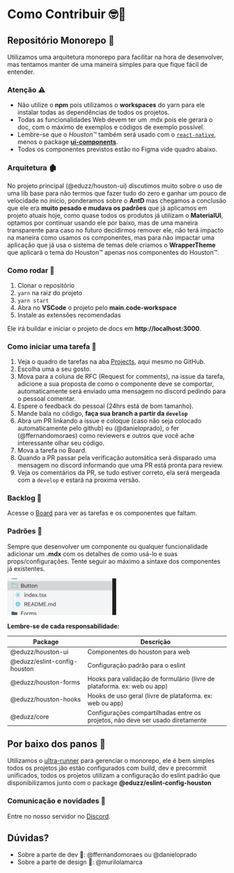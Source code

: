 # Como Contribuir 🤓🐒

## Repositório Monorepo 🔀

Utilizamos uma arquitetura monorepo para facilitar na hora de desenvolver,
mas tentamos manter de uma maneira simples para que fique fácil de entender.

### Atenção ⚠️

* Não utilize o **npm** pois utilizamos o **workspaces** do yarn para ele instalar todas as dependências de todos os projetos.
* Todas as funcionalidades Web devem ter um .mdx pois ele gerará o doc, com o máximo de exemplos e códigos de exemplo possível.
* Lembre-se que o *Houston™️* também será usado com o [`react-native`](https://reactnative.dev), menos o package [**ui-components**](https://github.com/eduzz/houston/tree/master/packages/ui-components).
* Todos os componentes previstos estão no Figma vide quadro abaixo.

### Arquitetura 🏚

No projeto principal (@eduzz/houston-ui) discutimos muito sobre o uso de uma lib base para não termos que fazer tudo 
do zero e ganhar um pouco de velocidade no início, ponderamos sobre o **AntD** mas chegamos a conclusão que ele era 
**muito pesado e mudava os padrões** que já aplicamos em projeto atuais hoje, como quase todos os produtos já utilizam
o **MaterialUI**, optamos por continuar usando ele por baixo, mas de uma maneira transparente para caso no futuro decidirmos 
remover ele, não terá impacto na maneira como usamos os componentes, mas para não impactar uma aplicação que já usa o sistema de 
temas dele criamos o **WrapperTheme** que aplicará o tema do Houston™ apenas nos componentes do Houston™.

### Como rodar 🚀

1. Clonar o repositório
2. `yarn` na raiz do projeto
3. `yarn start`
4. Abra no **VSCode** o projeto pelo **main.code-workspace**
5. Instale as extensões recomendadas

Ele irá buildar e iniciar o projeto de docs em **http://localhost:3000**.

### Como iniciar uma tarefa 🦖

1. Veja o quadro de tarefas na aba [Projects](https://github.com/eduzz/houston/projects/3), aqui mesmo no GitHub.
2. Escolha uma a seu gosto.
3. Mova para a coluna de RFC (Request for comments), na issue da tarefa, adicione a sua proposta de como o componente deve se comportar, automaticamente será enviado uma mensagem no discord pedindo para o pessoal comentar.
4. Espere o feedback do pessoal (24hrs está de bom tamanho).
5. Mande bala no código, **faça sua branch a partir da `develop`**
6. Abra um PR linkando a issue e coloque (caso não seja colocado automaticamente pelo github) eu (@danieloprado), o fer (@ffernandomoraes) como reviewers e outros que você ache interessante olhar seu código.
7. Mova a tarefa no Board.
8. Quando a PR passar pela verificação automática será disparado uma mensagem no discord informando que uma PR está pronta para review.
9. Veja os comentários da PR, se tudo estiver correto, ela será mergeada com a `develop` e estará na proxima versão.

### Backlog 📂

Acesse o [Board](https://github.com/eduzz/houston/projects/3) para ver as tarefas e os componentes que faltam.  

### Padrões 💄

Sempre que desenvolver um componente ou qualquer funcionalidade adicionar um **.mdx** com os detalhes de como usá-lo e 
suas props/configurações. Tente seguir ao máximo a sintaxe dos componentes já existentes.

<img src="docs/static/example 1.png" width="250" />

**Lembre-se de cada responsabilidade:**

| Package                      | Descrição                                                                      |
|------------------------------|--------------------------------------------------------------------------------|
| @eduzz/houston-ui            | Componentes do houston para web                                                |
| @eduzz/eslint-config-houston | Configuração padrão para o eslint                                              |
| @eduzz/houston-forms         | Hooks para validação de formulário (livre de plataforma. ex: web ou app)       |
| @eduzz/houston-hooks         | Hooks de uso geral (livre de plataforma. ex: web ou app)                       |
| @eduzz/core                  | Configurações compartilhadas entre os projetos, não deve ser usado diretamente |

## Por baixo dos panos 💃

Utilizamos o [ultra-runner](https://www.npmjs.com/package/ultra-runner) para gerenciar o monorepo, ele é bem simples 
todos os projetos jão estão configurados com build, dev e precommit unificados, todos os projetos utilizam a configuração do eslint
padrão que disponibilizamos junto com o package **@eduzz/eslint-config-houston**

### Comunicação e novidades 💬

Entre no nosso servidor no [Discord](https://discord.gg/EeCnYRsCkX).

## Dúvidas?

* Sobre a parte de dev 💪: @ffernandomoraes ou @danieloprado
* Sobre a parte de design 🌈: @murilolamarca
